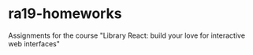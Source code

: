 # ra19-homeworks
Assignments for the course "Library React: build your love for interactive web interfaces"
